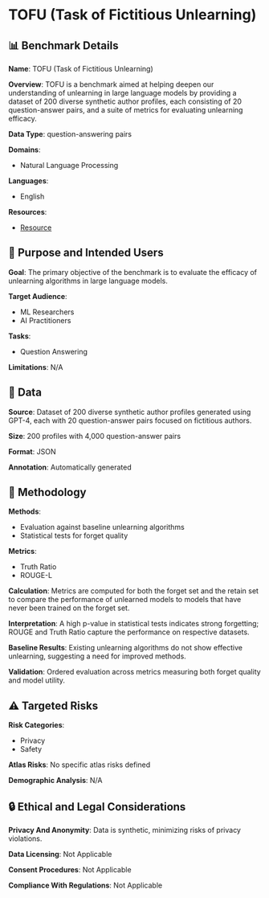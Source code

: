 # TOFU (Task of Fictitious Unlearning)

## 📊 Benchmark Details

**Name**: TOFU (Task of Fictitious Unlearning)

**Overview**: TOFU is a benchmark aimed at helping deepen our understanding of unlearning in large language models by providing a dataset of 200 diverse synthetic author profiles, each consisting of 20 question-answer pairs, and a suite of metrics for evaluating unlearning efficacy.

**Data Type**: question-answering pairs

**Domains**:
- Natural Language Processing

**Languages**:
- English

**Resources**:
- [Resource](https://huggingface.co/datasets/locuslab/TOFU)

## 🎯 Purpose and Intended Users

**Goal**: The primary objective of the benchmark is to evaluate the efficacy of unlearning algorithms in large language models.

**Target Audience**:
- ML Researchers
- AI Practitioners

**Tasks**:
- Question Answering

**Limitations**: N/A

## 💾 Data

**Source**: Dataset of 200 diverse synthetic author profiles generated using GPT-4, each with 20 question-answer pairs focused on fictitious authors.

**Size**: 200 profiles with 4,000 question-answer pairs

**Format**: JSON

**Annotation**: Automatically generated

## 🔬 Methodology

**Methods**:
- Evaluation against baseline unlearning algorithms
- Statistical tests for forget quality

**Metrics**:
- Truth Ratio
- ROUGE-L

**Calculation**: Metrics are computed for both the forget set and the retain set to compare the performance of unlearned models to models that have never been trained on the forget set.

**Interpretation**: A high p-value in statistical tests indicates strong forgetting; ROUGE and Truth Ratio capture the performance on respective datasets.

**Baseline Results**: Existing unlearning algorithms do not show effective unlearning, suggesting a need for improved methods.

**Validation**: Ordered evaluation across metrics measuring both forget quality and model utility.

## ⚠️ Targeted Risks

**Risk Categories**:
- Privacy
- Safety

**Atlas Risks**:
No specific atlas risks defined

**Demographic Analysis**: N/A

## 🔒 Ethical and Legal Considerations

**Privacy And Anonymity**: Data is synthetic, minimizing risks of privacy violations.

**Data Licensing**: Not Applicable

**Consent Procedures**: Not Applicable

**Compliance With Regulations**: Not Applicable
